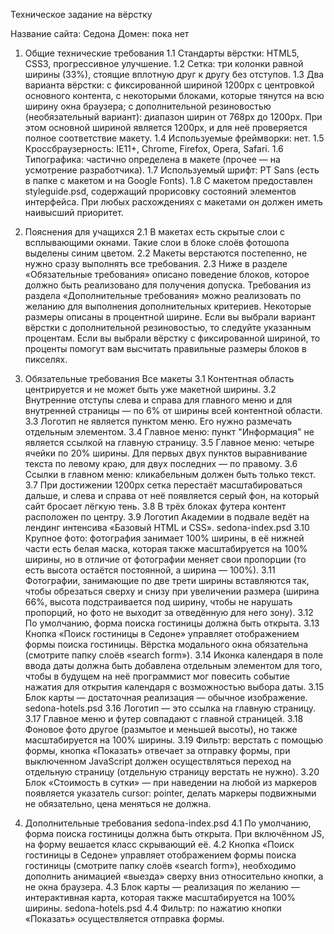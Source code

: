 Техническое задание на вёрстку

Название сайта: Седона
Домен: пока нет

1. Общие технические требования
1.1 Стандарты вёрстки: HTML5, CSS3, прогрессивное улучшение.
1.2 Сетка: три колонки равной ширины (33%), стоящие вплотную друг к другу без отступов.
1.3 Два варианта вёрстки:
с фиксированной шириной 1200px с центровкой основного контента, с некоторыми блоками, которые тянутся на всю ширину окна браузера;
с дополнительной резиновостью (необязательный вариант): диапазон ширин от 768px до 1200px. При этом основной шириной является 1200px, и для неё проверяется полное соответствие макету.
1.4 Используемые фреймворки: нет.
1.5 Кроссбраузерность: IE11+, Chrome, Firefox, Opera, Safari.
1.6 Типографика: частично определена в макете (прочее — на усмотрение разработчика).
1.7 Используемый шрифт: PT Sans (есть в папке с макетом и на Google Fonts).
1.8 С макетом предоставлен styleguide.psd, содержащий прорисовку состояний элементов интерфейса. При любых расхождениях с макетами он должен иметь наивысший приоритет.

2. Пояснения для учащихся
2.1 В макетах есть скрытые слои с всплывающими окнами. Такие слои в блоке слоёв фотошопа выделены синим цветом.
2.2 Макеты верстаются постепенно, не нужно сразу выполнять все требования.
2.3 Ниже в разделе «Обязательные требования» описано поведение блоков, которое должно быть реализовано для получения допуска. Требования из раздела «Дополнительные требования» можно реализовать по желанию для выполнения дополнительных критериев. Некоторые размеры описаны в процентной ширине. Если вы выбрали вариант вёрстки с дополнительной резиновостью, то следуйте указанным процентам. Если вы выбрали вёрстку с фиксированной шириной, то проценты помогут вам высчитать правильные размеры блоков в пикселях.

3. Обязательные требования
Все макеты
3.1 Контентная область центрируется и не может быть уже макетной ширины.
3.2 Внутренние отступы слева и справа для главного меню и для внутренней страницы — по 6% от ширины всей контентной области.
3.3 Логотип не является пунктом меню. Его нужно размечать отдельным элементом.
3.4 Главное меню: пункт "Информация" не является ссылкой на главную страницу.
3.5 Главное меню: четыре ячейки по 20% ширины. Для первых двух пунктов выравнивание текста по левому краю, для двух последних — по правому.
3.6 Ссылки в главном меню: кликабельным должен быть только текст.
3.7 При достижении 1200px сетка перестаёт масштабироваться дальше, и слева и справа от неё появляется серый фон, на который сайт бросает лёгкую тень.
3.8 В трёх блоках футера контент расположен по центру.
3.9 Логотип Академии в подвале ведёт на лендинг интенсива «Базовый HTML и CSS».
sedona-index.psd
3.10 Крупное фото: фотография занимает 100% ширины, в её нижней части есть белая маска, которая также масштабируется на 100% ширины, но в отличие от фотографии меняет свои пропорции (то есть высота остаётся постоянной, а ширина — 100%).
3.11 Фотографии, занимающие по две трети ширины вставляются так, чтобы обрезаться сверху и снизу при увеличении размера (ширина 66%, высота подстраивается под ширину, чтобы не нарушать пропорций, но фото не выходит за отведённую для него зону).
3.12 По умолчанию, форма поиска гостиницы должна быть открыта.
3.13 Кнопка «Поиск гостиницы в Седоне» управляет отображением формы поиска гостиницы. Вёрстка модального окна обязательна (смотрите папку слоёв «search form»).
3.14 Иконка календаря в поле ввода даты должна быть добавлена отдельным элементом для того, чтобы в будущем на неё программист мог повесить событие нажатия для открытия календаря с возможностью выбора даты.
3.15 Блок карты — достаточная реализация — обычное изображение.
sedona-hotels.psd
3.16 Логотип — это ссылка на главную страницу.
3.17 Главное меню и футер совпадают с главной страницей.
3.18 Фоновое фото другое (размытое и меньшей высоты), но также масштабируется на 100% ширины.
3.19 Фильтр: верстать с помощью формы, кнопка «Показать» отвечает за отправку формы, при выключенном JavaScript должен осуществляться переход на отдельную страницу (отдельную страницу верстать не нужно).
3.20 Блок «Стоимость в сутки» — при наведении на любой из маркеров появляется указатель cursor: pointer, делать маркеры подвижными не обязательно, цена меняться не должна.

4. Дополнительные требования
sedona-index.psd
4.1 По умолчанию, форма поиска гостиницы должна быть открыта. При включённом JS, на форму вешается класс скрывающий её.
4.2 Кнопка «Поиск гостиницы в Седоне» управляет отображением формы поиска гостиницы (смотрите папку слоёв «search form»), необходимо дополнить анимацией «выезда» сверху вниз относительно кнопки, а не окна браузера.
4.3 Блок карты — реализация по желанию — интерактивная карта, которая также масштабируется на 100% ширины.
sedona-hotels.psd
4.4 Фильтр: по нажатию кнопки «Показать» осуществляется отправка формы.
